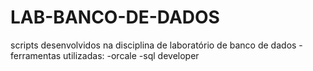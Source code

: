 # LAB-BANCO-DE-DADOS
scripts desenvolvidos na disciplina de laboratório de banco de dados
-ferramentas utilizadas:
  -orcale 
  -sql developer

